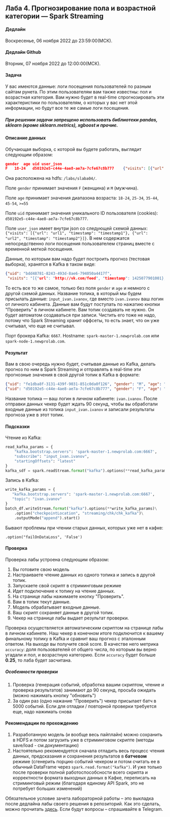 ## Лаба 4. Прогнозирование пола и возрастной категории — Spark Streaming

#### Дедлайн



Воскресенье, 06 ноября 2022 до 23:59:00(МСК).

#### Дедлайн Github

Вторник, 07 ноября 2022 до 12:00:00(МСК).


#### Задача

У вас имеются данные: логи посещения пользователей по разным сайтам рунета. По этим пользователям вам также известны: пол и возрастная категория. Вам нужно будет в real-time спрогнозировать эти характеристики по пользователям, о которых у вас нет этой информации, но будут все те же самые логи посещения.

##### При решении задачи запрещено использовать библиотеки pandas, sklearn (кроме sklearn.metrics), xgboost и прочие.

#### Описание данных

Обучающая выборка, с которой вы будете работать, выглядит следующим образом:

```json
gender	age	uid	user_json
F	18-24	d50192e5-c44e-4ae8-ae7a-7cfe67c8b777	{"visits": [{"url": "http://zebra-zoya.ru/200028-chehol-organayzer-dlja-macbook-11-grid-it.html?utm_campaign=397720794&utm_content=397729344&utm_medium=cpc&utm_source=begun", "timestamp": 1419688144068}, {"url": "http://news.yandex.ru/yandsearch?cl4url=chezasite.com/htc/htc-one-m9-delay-86327.html&lr=213&rpt=story", "timestamp": 1426666298001}, {"url": "http://www.sotovik.ru/news/240283-htc-one-m9-zaderzhivaetsja.html", "timestamp": 1426666298000}, {"url": "http://news.yandex.ru/yandsearch?cl4url=chezasite.com/htc/htc-one-m9-delay-86327.html&lr=213&rpt=story", "timestamp": 1426661722001}, {"url": "http://www.sotovik.ru/news/240283-htc-one-m9-zaderzhivaetsja.html", "timestamp": 1426661722000}]}
```

Она расположена на hdfs: `/labs/slaba04/`.

Поле `gender` принимает значения `F` (женщина) и `M` (мужчина).

Поле `age` принимает значения диапазона возраста: `18-24`, `25-34`, `35-44`, `45-54`, `>=55`

Поле `uid` принимает значения уникального ID пользователя (cookies): `d50192e5-c44e-4ae8-ae7a-7cfe67c8b777`.

Поле `user_json` имеет внутри json со следующей схемой данных: `{"visits": [{"url": "url1", "timestamp": "timestamp1"}, {"url": "url2", "timestamp": "timestamp2"}]}`. В нем содержатся непосредственно логи посещения пользователем страниц вместе с временной меткой посещения.

Данные, по которым вам надо будет построить прогноз (тестовая выборка), хранятся в Kafka в таком виде:

```json
{"uid": "bdd48781-8243-493d-8ae6-794050a4417f",
 "visits": "[{"url": "http://vk.com/feed", "timestamp": 1425077901001}, {"url": "http://big-cards.a5ltd.com/app/html/vk.html?api_url=http://api.vk.com/api.php&api_id=1804162&api_settings=663823&viewer_id=40849488&viewer_type=2&sid=1b77e9ca975573fed6e31746ca58ea2509f3588d918e7dab2a291f7f7579ae7dab6c21058c837b74b1fbb&secret=37339dfcbf&access_token=06c53bd8f9f9a0afad23b4e166e448495396259fc5a1c5e5243474df82591bd5d0afe877d993ea4a82a81&user_id=40849488&group_id=0&is_app_user=1&auth_key=d7c91ad4bb27e20cb3ed81810f5649db&language=0&parent_language=0&ad_info=elsdcqvcsvftaqxtawjsxht b0q8htjxuvbbjrvbnwojfji2ha8h&is_secure=0&ads_app_id=1804162_903aa103fa48b1e378&referrer=menu&lc_name=2c073eed&hash=", "timestamp": 1425077901000}]"}
```

То есть все то же самое, только без поля `gender` и `age` и немного с другой схемой данных. Название топика, в который мы будем присылать данные: `input_ivan.ivanov`, где вместо `ivan.ivanov` ваш логин от личного кабинета. Данные вам будут поступать по нажатию кнопки "Проверить" в личном кабинете. Вам топик создавать не нужно. Он будет автоматом создаваться при записи. Чистить его тоже не надо, потому что Spark Streaming хранит оффсеты, то есть знает, что он уже считывал, что еще не считывал.

Порт брокера Kafka: `6667`. Hostname: `spark-master-1.newprolab.com` или `spark-node-1.newprolab.com`.

#### Результат

Вам в свою очередь нужно будет, считывая данные из Kafka, делать прогноз по ним в Spark Streaming и отправлять в real-time эти прогнозные значения в свой другой топик в Kafka в формате:

```json
{"uid": "fe1dba8f-3131-439f-9031-851c0da0f126", "gender": "M", "age": "25-34"}
{"uid": "d50192e5-c44e-4ae8-ae7a-7cfe67c8b777", "gender": "F", "age": "18-24"}
```

Название топика — ваш логин в личном кабинете: `ivan.ivanov`. После отправки данных чекер будет ждать 90 секунд, чтобы вы обработали входные данные из топика `input_ivan.ivanov` и записали результаты прогноза уже в этот топик.

#### Подсказки

Чтение из Kafka:

```python
read_kafka_params = {
    "kafka.bootstrap.servers": 'spark-master-1.newprolab.com:6667',
    "subscribe": "input_ivan.ivanov",
    "startingOffsets": "latest"
}
kafka_sdf = spark.readStream.format("kafka").options(**read_kafka_params).load()
```

Запись в Kafka:

```python
write_kafka_params = {
   "kafka.bootstrap.servers": 'spark-master-1.newprolab.com:6667',
   "topic": "ivan.ivanov"
}
batch_df.writeStream.format("kafka").options(**write_kafka_params)\
    .option("checkpointLocation", "streaming/chk/chk_kafka")\
    .outputMode("append").start()
```

Бывают проблемы при чтении старых данных, которых уже нет в кафке:

```
.option("failOnDataLoss", 'False')
```

#### Проверка
Проверка лабы устроена следующим образом:
1. Вы готовите свою модель
2. Настраиваете чтение данных из одного топика и запись в другой топик.
4. Запускаете свой скрипт в стриминговым режиме
3. Идет подключение к топику на чтение данных.
4. На странице лабы нажимаете кнопку "Проверить".
5. Вам в топик текут данные.
6. Модель обрабатывает входные данные.
7. Ваш скрипт сохраняет данные в другой топик.
8. Чекер на странице лабы выдает результат проверки.


Проверка осуществляется автоматическим скриптом на странице лабы в личном кабинете. Наш чекер в конечном итоге подключится к вашему финальному топику в Kafka и сравнит ваш прогноз с эталонным ответом. На выходе вы получите свой score. В качестве него метрика `accuracy`: доля пользователей от общего числа, по которым вы верно угадали и пол, и возрастную категорию. Если `accuracy` будет больше **0.25**, то лаба будет засчитана.

##### Особенности проверки
1. Проверка (генерация событий, обработка вашим скриптом, чтение и проверка результатов) занимают до 90 секунд, просьба ожидать (можно нажимать кнопку "обновить")
2. За один раз (одно нажание "Проверить") чекер присылает батч в 5000 событий. Если для отладки / повторной проверки требуется еще, надо нажимать снова

####  Рекомендации по прохождению
1. Разработанную модель (и вообще весь пайплайн) можно сохранить в HDFS и потом загрузить уже в стриминговом скрипте (методы save/load - см.документацию)
2. Настоятельно рекомендуется сначала отладить весь процесс чтения данных, предсказания и сохранения результатов в **батчевом** режиме (сгенерить порцию событий чекером и потом считать ее в обычный DataFrame через  `spark.read.format("kafka")`. И уже только после проверки полной  работоспособсности всего скрипта и корректности формата выходных данных в Кафке, переписать на стриминговый режим (благодаря единому API Spark, это не потребует больших изменений)

Обязательное условие зачета лабораторной работы – это выкладка после дедлайна лабы своего решения в репозиторий. Как это сделать, можно прочитать [здесь](/git.md). Если будут вопросы – спрашивайте в Telegram.
